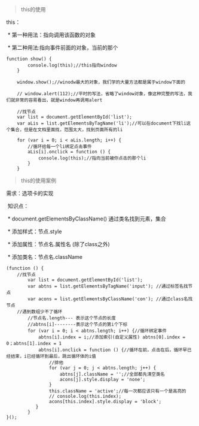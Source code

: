 > this的使用

this：

​            \* 第一种用法：指向调用该函数的对象

​            \* 第二种用法:指向事件前面的对象，当前的那个

```
function show() {
        console.log(this);//this指向window
    }

    window.show();//winodw最大的对象，我们学的大量方法都是属于window下面的

    // window.alert(112);//平时的写法，省略了window对象，像这种完整的写法，我们就非常的容易看出，就是window再调用alert

	//找节点
    var list = document.getElementById('list');
    var aLis = list.getElementsByTagName('li');//可以在document下找li这个集合，但是在文档里面找，范围太大，找到页面所有的li

    for (var i = 0; i < aLis.length; i++) {
        //循环给每一个li绑定点击事件
        aLis[i].onclick = function () {
            console.log(this);//指向当前被你点击的那个li
        }
    }
```



> this的使用案例

需求：选项卡的实现

​            知识点：

​                \* document.getElementsByClassName() 通过类名找到元素，集合

​                \* 添加样式：节点.style

​                \* 添加属性：节点名.属性名 (除了class之外)

​                \* 添加类名：节点名.className

```
(function () {
	//找节点
        var list = document.getElementById('list');
        var abtns = list.getElementsByTagName('input'); //通过标签名找节点
        var acons = list.getElementsByClassName('con'); //通过class名找节点
	//遇到数组少不了循环
		//节点名.length--- 表示这个节点的长度
		//abtns[i]--------表示这个节点的第i个下标
        for (var i = 0; i < abtns.length; i++) {//循环绑定事件
            abtns[i].index = i;//添加索引(自定义属性) abtns[0].index = 0；abtns[1].index = 1
            abtns[i].onclick = function () {//循环在前，点击在后，循环早已经结束，i已经循环到最后，跳出循环体的i值
                //排他
                for (var j = 0; j < abtns.length; j++) {
                    abtns[j].className = '';//全部都先清空类名
                    acons[j].style.display = 'none';
                }
                this.className = 'active';//每一次都应该只有一个是高亮的
                // console.log(this.index);
                acons[this.index].style.display = 'block';
           }
        }
}();
```

